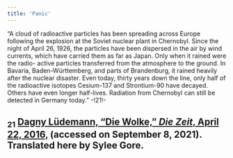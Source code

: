 ```yaml
---
title: 'Panic'
---
```


“A cloud of radioactive particles has been spreading across Europe following the explosion at the Soviet nuclear plant in Chernobyl. Since the night of April 26, 1926, the particles have been dispersed in the air by wind currents, which have carried them as far as Japan. Only when it rained were the radio- active particles transferred from the atmosphere to the ground. In Bavaria, Baden-Württemberg, and parts of Brandenburg, it rained heavily after the nuclear disaster. Even today, thirty years down the line, only half of the radioactive isotopes Cesium-137 and Strontium-90 have decayed. Others have even longer half-lives. Radiation from Chernobyl can still be detected in Germany today.” -!21!-
## <sub class="subscript">**21**</sub> [Dagny Lüdemann, “Die Wolke,” _Die Zeit_, April 22, 2016,](https://www.zeit.de/wissen/umwelt/2016-04/tschernobyl-gau-wolke-1986-deutschland) (accessed on September 8, 2021). Translated here by Sylee Gore.
